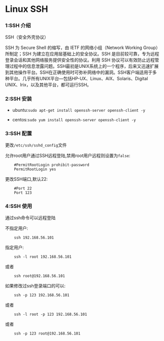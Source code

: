 #  Linux SSH

###  1:SSH 介绍

SSH（安全外壳协议）

SSH 为 Secure Shell 的缩写，由 IETF 的网络小组（Network Working Group）所制定；SSH 为建立在应用层基础上的安全协议。SSH 是目前较可靠，专为远程登录会话和其他网络服务提供安全性的协议。利用 SSH 协议可以有效防止远程管理过程中的信息泄露问题。SSH最初是UNIX系统上的一个程序，后来又迅速扩展到其他操作平台。SSH在正确使用时可弥补网络中的漏洞。SSH客户端适用于多种平台。几乎所有UNIX平台—包括HP-UX、Linux、AIX、Solaris、Digital UNIX、Irix，以及其他平台，都可运行SSH。

###  2:SSH 安装

* ubuntu:```sudo apt-get install openssh-server openssh-client -y```

* centos:```sudo yum install openssh-server openssh-client -y```

###  3:SSH 配置

更改```/etc/ssh/sshd_config```文件

允许root用户通过SSH远程登陆,禁用root用户远程则设置为```false```:
```
    #PermitRootLogin prohibit-password
    PermitRootLogin yes
```

更改SSH端口,默认22:
```
    #Port 22
    Port 123
```

###  4:SSH 使用

通过ssh命令可以远程登陆

不指定用户:
```
    ssh 192.168.56.101
```

指定用户:
```
    ssh -l root 192.168.56.101
```
或者
```
    ssh root@192.168.56.101
```

如果修改过ssh登录端口的可以:

```
    ssh -p 123 192.168.56.101
```
或者
```
    ssh -l root -p 123 192.168.56.101
```
或者
```
    ssh -p 123 root@192.168.56.101
```
